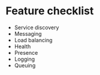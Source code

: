 # Feature checklist

- Service discovery
- Messaging
- Load balancing
- Health
- Presence
- Logging
- Queuing
